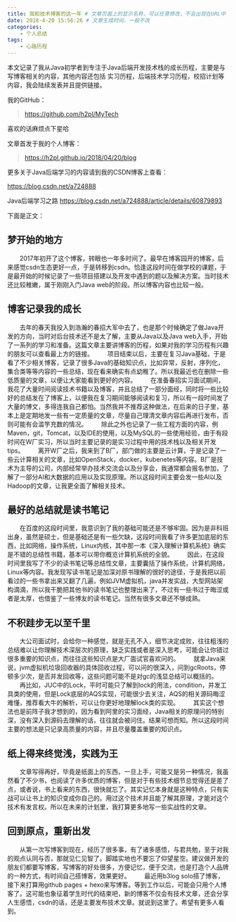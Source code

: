 ```yaml
---
title: 我和技术博客的这一年 # 文章页面上的显示名称，可以任意修改，不会出现在URL中
date: 2018-4-20 15:56:26 # 文章生成时间，一般不改
categories:
    - 个人总结
tags:
    - 心路历程
---
```


本文记录了我从Java初学者到专注于Java后端开发技术栈的成长历程，主要是与写博客相关的内容，其他内容还包括
实习历程，后端技术学习历程，校招计划等内容，我会陆续发表并且提供链接。

我的GitHub：
> https://github.com/h2pl/MyTech

喜欢的话麻烦点下星哈

文章首发于我的个人博客：
> https://h2pl.github.io/2018/04/20/blog

更多关于Java后端学习的内容请到我的CSDN博客上查看：

https://blog.csdn.net/a724888

Java后端学习之路 https://blog.csdn.net/a724888/article/details/60879893

<!-- more -->
下面是正文：



## 梦开始的地方
&emsp;&emsp;2017年初开了这个博客，转眼也一年多时间了。最早在博客园开的博客，后来感觉csdn生态更好一点，于是转移到csdn。恰逢这段时间在做学校的课题，于是最开始的时候记录了一些项目搭建以及开发中遇到的题以及解决方案。当时技术还比较稚嫩，属于刚刚入门Java web的阶段。所以博客内容也比较一般。

## 博客记录我的成长
&emsp;&emsp;去年的春天我投入到浩瀚的春招大军中去了，也是那个时候确定了做Java开发的方向，当时对后台技术还不是太了解，主要从Java以及Java web入手，开始了一系列的学习和准备。这篇文章主要讲博客的历程，如果对我的学习历程有兴趣的朋友可以查看最上方的链接。
&emsp;&emsp;项目结束以后，主要在复习Java基础，于是看了不少相关博客，记录了很多Java的基础知识点，比如异常，反射，序列化，集合类等等内容的一些总结，现在看来确实有点幼稚了。所以我最近也在删除一些低质量的文章，以便让大家能看到更好的内容。
&emsp;&emsp;在准备春招实习面试期间，我花了大量时间阅读技术书籍以及博客，并且总结了一部分面经，同时将一些比较好的总结发在了博客上，以便我在复习期间能够阅读和复习，所以有一段时间发了大量的博文，多得连我自己都怕。当然我并不推荐这种做法，在后来的日子里，基本上是定期地发一些有一定质量的文章，尽量自己理清文章内容后再进行发布，否则可能有会滥竽充数的情况。
&emsp;&emsp;除此之外也记录了一些工程方面的内容，例Maven，git，Tomcat，以及IDE的使用，以及MySQL的一些使用经验，由于有段时间在W厂实习，所以当时主要记录的是实习过程中用的技术栈以及相关开发tips。
&emsp;&emsp;离开W厂之后，我来到了B厂，部门做的主要是云计算，于是记录了一些云计算相关的文章，比如OpenStack，docker，kubenetes等内容。B厂是技术为主导的公司，内部经常举办技术交流会以及分享会，我通常都会报名参加，了解了一部分AI和大数据的应用以及实现原理。所以这段时间主要会发一些AI以及Hadoop的文章，让我更全面了解相关技术。

## 最好的总结就是读书笔记
&emsp;&emsp;在百度的这段时间里，我意识到了我的基础可能还是不够牢固。因为是非科班出身，虽然是硕士，但是基础还是有一些欠缺，这段时间我看了许多更加底层的东西，比如网络，操作系统，Linux内核，其中那一本《深入理解计算机系统》确实是不错的总结性书籍，基本可以带你概览计算机系统的全貌。
&emsp;&emsp;因此，在这段时间里我写了不少的读书笔记等总结性文章，主要囊括了操作系统，计算机网络，Linux等内容。我发现写读书笔记是加深对原书理解的很好的途径，于是我把以前看过的一些书拿出来又翻了几遍，例如JVM虚拟机，java并发实战，大型网站架构滴滴，所以我干脆把其他书的读书笔记也整理出来了，不过有一些书过于晦涩或者是太厚，也借鉴了一些博友的读书笔记。当然有很多文章还不够成熟。

## 不积跬步无以至千里
&emsp;&emsp;大公司面试时，会给你一种感觉，就是无孔不入，细节决定成败，往往粗浅的总结难以让你理解技术深层次的原理，缺乏实践或者是深入思考，可能会让你错过很多重要的知识点，而往往这些知识点是大厂面试官喜欢问的。
&emsp;&emsp;就拿Java来说，jvm虚拟机垃圾回收器的具体回收过程，可以问的很深入，问到gcRoots，停顿多少次，是否并发回收等，这些问题可能不是对gc的浅显总结可以概括的。
&emsp;&emsp;再比如，JUC中的Lock，平时可能只了解到lock的用法，condition，并发工具类的使用，但是Lock底层的AQS实现，可能很少去关注，AQS的相关源码晦涩难懂，推荐看大牛的解析，可以让你更好地理解lock类的实现。
&emsp;&emsp;其实这个想法也是前阵子我才想到的，因为看到阿里的实习面经，Java相关的原理问的特别深，没有深入到源码去理解的话，往往就会被问住。结果可想而知。所以这段时间主要的想法是只记录高质量的内容，并且尽量覆盖重要的知识点。

## 纸上得来终觉浅，实践为王
&emsp;&emsp;文章写得再好，毕竟是纸面上的东西，一旦上手，可能又是另一种情况，我虽然看了不少书，也阅读了许多优质的博客，但是对于有些技术细节总觉得还是差了点，或者说，书上看来的东西，很快就忘了。其实记忆本身就是这种特点，只有实战可以让书上的知识变成你自己的。用过这个技术并且能了解其原理，才能对这个技术有发言权。所以在未来的计划里，我打算更多地写一些实战性的文章。

## 回到原点，重新出发
&emsp;&emsp;从第一次写博客到现在，经历了很多事，有了诸多感悟，与君共勉，至于对我的观点认同与否，那就见仁见智了。脚踏实地也不要忘了仰望星空。建议做开发的朋友们都要写博客，写博客的好处很多，方便记忆，便于交流，也是打造个人品牌的一种方式，有时间自己搭博客，效果更好。
&emsp;&emsp;最近用b3log solo搭了博客，接下来打算用github pages + hexo来写博客。等到工作以后，可能会只用个人博客了。这可能也象征着学生时代的结束吧，新的博客不仅会有技术文章，还会分享人生感悟，csdn的话，还是主要发布技术文章。就说到这里了。希望有更多人看到。
